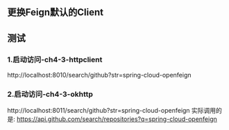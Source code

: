 
## 更换Feign默认的Client

## 测试

### 1.启动访问-ch4-3-httpclient
http://localhost:8010/search/github?str=spring-cloud-openfeign

### 2.启动访问-ch4-3-okhttp
http://localhost:8011/search/github?str=spring-cloud-openfeign
实际调用的是:
https://api.github.com/search/repositories?q=spring-cloud-openfeign








